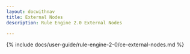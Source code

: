 ```yaml
---
layout: docwithnav
title: External Nodes
description: Rule Engine 2.0 External Nodes

---
```


{% include docs/user-guide/rule-engine-2-0/ce-external-nodes.md %}
